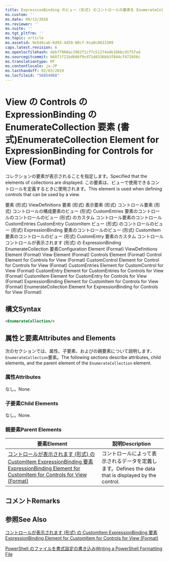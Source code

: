 ```yaml
---
title: ExpressionBinding のビュー (形式) のコントロールの要素を EnumerateCollection |Microsoft Docs
ms.custom: ''
ms.date: 09/13/2016
ms.reviewer: ''
ms.suite: ''
ms.tgt_pltfrm: ''
ms.topic: article
ms.assetid: 9e5d4cab-6d93-4d59-80cf-9ca0c0633309
caps.latest.revision: 6
ms.openlocfilehash: deb77960ac2962f1cf7c51274e4b18bbc91f5fad
ms.sourcegitcommit: b6871f21bd666f9cd71dd336bb3f844cf472b56c
ms.translationtype: MT
ms.contentlocale: ja-JP
ms.lasthandoff: 02/03/2019
ms.locfileid: "56854968"
---
```

# <a name="enumeratecollection-element-for-expressionbinding-for-controls-for-view-format"></a><span data-ttu-id="57f63-102">View の Controls の ExpressionBinding の EnumerateCollection 要素 (書式)</span><span class="sxs-lookup"><span data-stu-id="57f63-102">EnumerateCollection Element for ExpressionBinding for Controls for View (Format)</span></span>

<span data-ttu-id="57f63-103">コレクションの要素が表示されることを指定します。</span><span class="sxs-lookup"><span data-stu-id="57f63-103">Specified that the elements of collections are displayed.</span></span> <span data-ttu-id="57f63-104">この要素は、ビューで使用できるコントロールを定義するときに使用されます。</span><span class="sxs-lookup"><span data-stu-id="57f63-104">This element is used when defining controls that can be used by a view.</span></span>

<span data-ttu-id="57f63-105">要素 (形式) ViewDefinitions 要素 (形式) 表示要素 (形式) コントロール要素 (形式) コントロールの構成要素のビュー (形式) CustomEntries 要素のコントロールのコントロールのビュー (形式) のカスタム コントロール要素のコントロールCustomEntries CustomEntry CustomItem ビュー (形式) のコントロールのビュー (形式) ExpressionBinding 要素のコントロールのビュー (形式) CustomItem 要素のコントロールのビュー (形式) CustomEntry 要素のカスタム コントロールコントロールが表示されます (形式) の ExpressionBinding EnumerateCollection 要素</span><span class="sxs-lookup"><span data-stu-id="57f63-105">Configuration Element (Format) ViewDefinitions Element (Format) View Element (Format) Controls Element (Format) Control Element for Controls for View (Format) CustomControl Element for Control for Controls for View (Format) CustomEntries Element for CustomControl for View (Format) CustomEntry Element for CustomEntries for Controls for View (Format) CustomItem Element for CustomEntry for Controls for View (Format) ExpressionBinding Element for CustomItem for Controls for View (Format) EnumerateCollection Element for ExpressionBinding for Controls for View (Format)</span></span>

## <a name="syntax"></a><span data-ttu-id="57f63-106">構文</span><span class="sxs-lookup"><span data-stu-id="57f63-106">Syntax</span></span>

```xml
<EnumerateCollection/>
```

## <a name="attributes-and-elements"></a><span data-ttu-id="57f63-107">属性と要素</span><span class="sxs-lookup"><span data-stu-id="57f63-107">Attributes and Elements</span></span>

<span data-ttu-id="57f63-108">次のセクションでは、属性、子要素、およびの親要素について説明します、`EnumerateCollection`要素。</span><span class="sxs-lookup"><span data-stu-id="57f63-108">The following sections describe attributes, child elements, and the parent element of the `EnumerateCollection` element.</span></span>

### <a name="attributes"></a><span data-ttu-id="57f63-109">属性</span><span class="sxs-lookup"><span data-stu-id="57f63-109">Attributes</span></span>

<span data-ttu-id="57f63-110">なし。</span><span class="sxs-lookup"><span data-stu-id="57f63-110">None.</span></span>

### <a name="child-elements"></a><span data-ttu-id="57f63-111">子要素</span><span class="sxs-lookup"><span data-stu-id="57f63-111">Child Elements</span></span>

<span data-ttu-id="57f63-112">なし。</span><span class="sxs-lookup"><span data-stu-id="57f63-112">None.</span></span>

### <a name="parent-elements"></a><span data-ttu-id="57f63-113">親要素</span><span class="sxs-lookup"><span data-stu-id="57f63-113">Parent Elements</span></span>

|<span data-ttu-id="57f63-114">要素</span><span class="sxs-lookup"><span data-stu-id="57f63-114">Element</span></span>|<span data-ttu-id="57f63-115">説明</span><span class="sxs-lookup"><span data-stu-id="57f63-115">Description</span></span>|
|-------------|-----------------|
|[<span data-ttu-id="57f63-116">コントロールが表示されます (形式) の CustomItem ExpressionBinding 要素</span><span class="sxs-lookup"><span data-stu-id="57f63-116">ExpressionBinding Element for CustomItem for Controls for View (Format)</span></span>](./expressionbinding-element-for-customitem-for-controls-for-view-format.md)|<span data-ttu-id="57f63-117">コントロールによって表示されるデータを定義します。</span><span class="sxs-lookup"><span data-stu-id="57f63-117">Defines the data that is displayed by the control.</span></span>|

## <a name="remarks"></a><span data-ttu-id="57f63-118">コメント</span><span class="sxs-lookup"><span data-stu-id="57f63-118">Remarks</span></span>

## <a name="see-also"></a><span data-ttu-id="57f63-119">参照</span><span class="sxs-lookup"><span data-stu-id="57f63-119">See Also</span></span>

[<span data-ttu-id="57f63-120">コントロールが表示されます (形式) の CustomItem ExpressionBinding 要素</span><span class="sxs-lookup"><span data-stu-id="57f63-120">ExpressionBinding Element for CustomItem for Controls for View (Format)</span></span>](./expressionbinding-element-for-customitem-for-controls-for-view-format.md)

[<span data-ttu-id="57f63-121">PowerShell のファイルを書式設定の書き込み</span><span class="sxs-lookup"><span data-stu-id="57f63-121">Writing a PowerShell Formatting File</span></span>](./writing-a-powershell-formatting-file.md)
